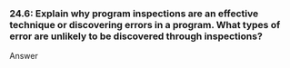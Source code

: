 <h3>24.6: Explain why program inspections are an effective technique or discovering errors in a program. What types of error are unlikely to be discovered through inspections?</h3>

<p>Answer</p>
